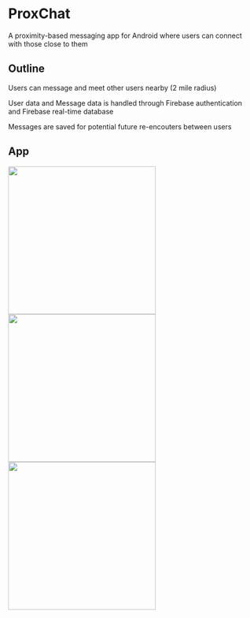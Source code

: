 # ProxChat
A proximity-based messaging app for Android where users can connect with those close to them

## Outline
Users can message and meet other users nearby (2 mile radius)

User data and Message data is handled through Firebase authentication and Firebase real-time database

Messages are saved for potential future re-encouters between users

## App
<img src="https://i.ibb.co/WPTpTmB/Screenshot-20220617-193933.png" width="300"> <img src="https://i.ibb.co/bzhP7qM/Screenshot-20220617-194504.png" width="300"> <img src="https://i.ibb.co/wy2FFq1/Screenshot-20220617-194534.png" width="300">

